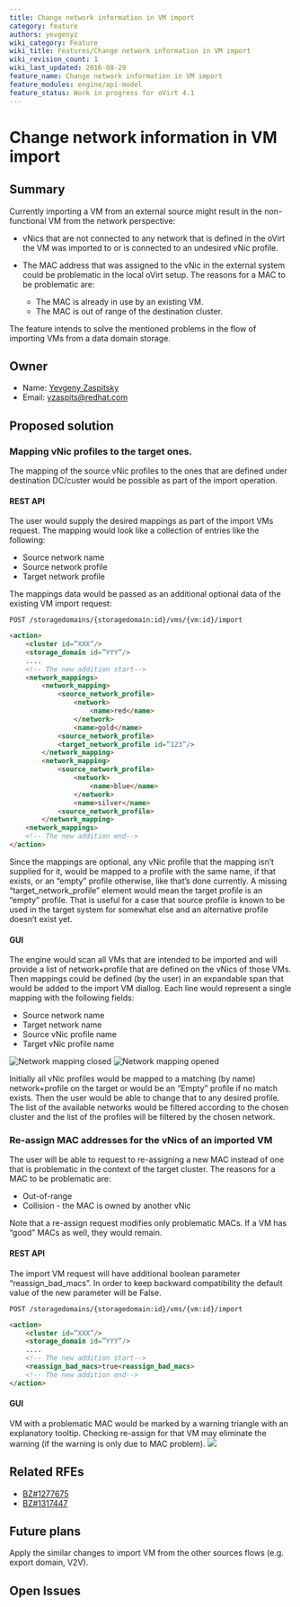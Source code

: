 ```yaml
---
title: Change network information in VM import
category: feature
authors: yevgenyz
wiki_category: Feature
wiki_title: Features/Change network information in VM import
wiki_revision_count: 1
wiki_last_updated: 2016-08-29
feature_name: Change network information in VM import
feature_modules: engine/api-model
feature_status: Work in progress for oVirt 4.1
---
```


# Change network information in VM import

## Summary

Currently importing a VM from an external source might result in the 
non-functional VM from the network perspective:

* vNics that are not connected to any network that is defined in the 
oVirt the VM was imported to or is connected to an undesired vNic 
profile.
* The MAC address that was assigned to the vNic in the external 
system could be problematic in the local oVirt setup.
The reasons for a MAC to be problematic are:

    * The MAC is already in use by an existing VM.
    * The MAC is out of range of the destination cluster.

The feature intends to solve the mentioned problems in the flow of 
importing VMs from a data domain storage.

## Owner

*   Name: [Yevgeny Zaspitsky](User:YevgenyZ)
*   Email: <yzaspits@redhat.com>

## Proposed solution

### Mapping vNic profiles to the target ones.
The mapping of the source vNic profiles to the ones that are defined 
under destination DC/custer would be possible as part of the import 
operation. 

#### REST API 
The user would supply the desired mappings as part of the import VMs 
request. The mapping would look like a collection of entries like the 
following:

* Source network name
* Source network profile
* Target network profile

The mappings data would be passed as an additional optional data of the 
existing VM import request:

```
POST /storagedomains/{storagedomain:id}/vms/{vm:id}/import
```

```html
<action>
    <cluster id=”XXX”/>
    <storage_domain id=”YYY”/>
    ....
    <!-- The new addition start-->
    <network_mappings>
        <network_mapping>
            <source_network_profile>
                <network>
                    <name>red</name>
                </network>
                <name>gold</name>
            <source_network_profile>
            <target_network_profile id=”123”/>
        </network_mapping>
        <network_mapping>
            <source_network_profile>
                <network>
                    <name>blue</name>
                </network>
                <name>silver</name>
            <source_network_profile>
        </network_mapping>
    <network_mappings>
    <!-- The new addition end-->
</action>
```

Since the mappings are optional, any vNic profile that the mapping isn’t
 supplied for it, would be mapped to a profile with the same name, if 
that exists, or an “empty” profile otherwise, like that’s done 
currently.
A missing “target_network_profile” element would mean the target profile
 is an “empty” profile. That is useful for a case that source profile is
known to be used in the target system for somewhat else and an 
alternative profile doesn’t exist yet.

#### GUI
The engine would scan all VMs that are intended to be imported and will 
provide a list of network+profile that are defined on the vNics of those
 VMs. Then mappings could be defined (by the user) in an expandable span
 that would be added to the import VM diallog. 
Each line would represent a single mapping with the following fields:

* Source network name
* Target network name
* Source vNic profile name
* Target vNic profile name

![Network mapping closed](import_vm-network_mapping_close.png)
![Network mapping opened](import_vm-network_mapping_open.png)

Initially all vNic profiles would be mapped to a matching (by name) 
network+profile on the target or would be an “Empty” profile if no match
 exists. Then the user would be able to change that to any desired 
profile. The list of the available networks would be filtered according 
to the chosen cluster and the list of the profiles will be filtered by 
the chosen network.


### Re-assign MAC addresses for the vNics of an imported VM
The user will be able to request to re-assigning a new MAC instead of 
one that is problematic in the context of the target cluster.
The reasons for a MAC to be problematic are:

* Out-of-range
* Collision - the MAC is owned by another vNic

Note that a re-assign request modifies only problematic MACs. If a VM 
has “good” MACs as well, they would remain.

#### REST API
The import VM request will have additional boolean 
parameter “reassign_bad_macs”. In order to keep backward compatibility 
the default value of the new parameter will be False.

```
POST /storagedomains/{storagedomain:id}/vms/{vm:id}/import
```

```html
<action>
    <cluster id=”XXX”/>
    <storage_domain id=”YYY”/>
    ....
    <!-- The new addition start-->
    <reassign_bad_macs>true<reassign_bad_macs>
    <!-- The new addition end-->
</action>
```

#### GUI
VM with a problematic MAC would be marked by a warning triangle with an 
explanatory tooltip. Checking re-assign for that VM may eliminate the 
warning (if the warning is only due to MAC problem).
![](register_vm-reallocate_mac.png)

## Related RFEs
* [BZ#1277675](https://bugzilla.redhat.com/show_bug.cgi?id=1277675)
* [BZ#1317447](https://bugzilla.redhat.com/show_bug.cgi?id=1317447)

## Future plans
Apply the similar changes to import VM from the other sources flows
 (e.g. export domain, V2V).
 
## Open Issues
